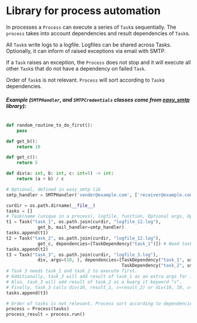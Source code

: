 # Library for process automation

In processes a `Process` can execute a series of `Task`s sequentially. The `process` takes into account dependencies and result dependencies of `Task`s.

All `Task`s write logs to a logfile. Logfiles can be shared across Tasks. Optionally, it can inform of raised exceptions via email with SMTP.

If a `Task` raises an exception, the `Process` does not stop and it will execute all other `Task`s that do not have a dependency on failed `Task`.

Order of `Task`s is not relevant. `Process` will sort according to `Task`s dependencies.

##### Example (`SMTPHandler`, and `SMTPCredentials` classes come from [easy_smtp](https://github.com/oliverm91/easy_smtp/) library):

``` python

def random_routine_to_do_first():
    pass

def get_b():
    return 10

def get_c():
    return 5

def div(a: int, b: int, c: int=5) -> int:
    return (a + b) / c

# Optional, defined in easy_smtp lib
smtp_handler = SMTPHandler('sender@example.com', ['receiver@example.com'],'smtp_server', 587, use_tls=True, credentials=SMTPCredentials('username', 'password'))

curdir = os.path.dirname(__file__)
tasks = []
# Task(name (unique in a process), logfile, function, Optional args, Optional kwargs, Optional mail_handler)
t1 = Task("task_1", os.path.join(curdir, "logfile_12.log"),
            get_b, mail_handler=smtp_handler)
tasks.append(t1)
t2 = Task("task_2", os.path.join(curdir, "logfile_12.log"),
            get_c, dependencies=[TaskDependency("task_1")]) # Need task_1 to complete first
tasks.append(t2)
t3 = Task("task_3", os.path.join(curdir, "logfile_3.log"),
            div, args=(10, ), dependencies=[TaskDependency("task_1", use_result_as_additional_args=True),
                                            TaskDependency("task_2", use_result_as_additional_kwargs=True, additional_kwarg_name="c")])
# Task 3 needs task_1 and task_2 to execute first.
# Additionally, task_3 will add result of task_1 as an extra args for its function (10, ) -> (10, result_task1)
# Also, task_3 will add result of task_2 as a kwarg it keyword "c".
# Finally, task_3 calls div(10, result_1, c=result_2) or div(10, 10, c=5).
tasks.append(t3)

# Order of tasks is not relevant. Process sort according to dependencies.
process = Process(tasks)
process_result = process.run()
```
